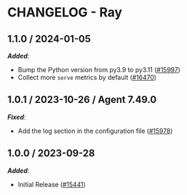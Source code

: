 # CHANGELOG - Ray

<!-- towncrier release notes start -->

## 1.1.0 / 2024-01-05

***Added***:

* Bump the Python version from py3.9 to py3.11 ([#15997](https://github.com/KhulnaSoft/integrations-core/pull/15997))
* Collect more `serve` metrics by default ([#16470](https://github.com/KhulnaSoft/integrations-core/pull/16470))

## 1.0.1 / 2023-10-26 / Agent 7.49.0

***Fixed***:

* Add the log section in the configuration file ([#15978](https://github.com/KhulnaSoft/integrations-core/pull/15978))

## 1.0.0 / 2023-09-28

***Added***:

* Initial Release ([#15441](https://github.com/KhulnaSoft/integrations-core/pull/15441))

